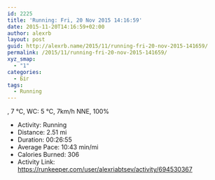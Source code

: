 ```yaml
---
id: 2225
title: 'Running: Fri, 20 Nov 2015 14:16:59'
date: 2015-11-20T14:16:59+02:00
author: alexrb
layout: post
guid: http://alexrb.name/2015/11/running-fri-20-nov-2015-141659/
permalink: /2015/11/running-fri-20-nov-2015-141659/
xyz_smap:
  - "1"
categories:
  - Біг
tags:
  - Running
---
```

, 7 &deg;C, WC: 5 &deg;C, 7km/h NNE, 100%

<ul class="rk-list">
  <li class="rk-activity">
    Activity: Running
  </li>
  <li class="rk-distance">
    Distance: 2.51 mi
  </li>
  <li class="rk-duration">
    Duration: 00:26:55
  </li>
  <li class="rk-avg-pace">
    Average Pace: 10:43 min/mi
  </li>
  <li class="rk-calories">
    Calories Burned: 306
  </li>
  <li class="rk-activity-link">
    Activity Link: <a href="https://runkeeper.com/user/alexriabtsev/activity/694530367">https://runkeeper.com/user/alexriabtsev/activity/694530367</a>
  </li>
</ul>